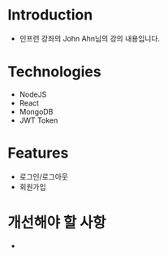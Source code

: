 
# Introduction

* 인프런 강좌의 John Ahn님의 강의 내용입니다.



# Technologies

* NodeJS
* React
* MongoDB
* JWT Token


# Features

* 로그인/로그아웃
* 회원가입
   

# 개선해야 할 사항

* 
